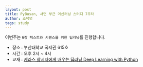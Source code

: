 ```yaml
---
layout: post
title: PyBusan, 서면 부근 머신러닝 스터디 7주차
author: 조덕명
tags: study
---
```


이번주는 `6장 텍스트와 시퀀스를 위한 딥러닝`를 진행합니다.

- 장소 : 부산대학교 국제관 615호
- 시간 : 오후 2시 ~ 4시
- 교재 : [케라스 창시자에게 배우는 딥러닝 Deep Learning with Python](https://www.aladin.co.kr/shop/wproduct.aspx?ItemId=170317445)
